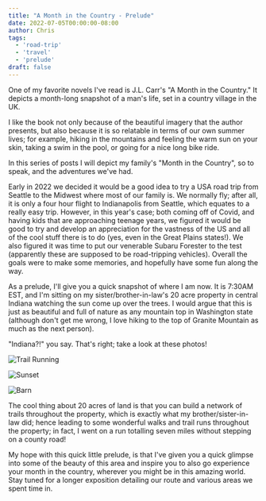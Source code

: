 ```yaml
---
title: "A Month in the Country - Prelude"
date: 2022-07-05T00:00:00-08:00
author: Chris
tags:
  - 'road-trip'
  - 'travel'
  - 'prelude'
draft: false
---
```


One of my favorite novels I've read is J.L. Carr's "A Month in the Country." It depicts a month-long snapshot of a man's life, set in a country village in the UK. 

I like the book not only because of the beautiful imagery that the author presents, but also because it is so relatable in terms of our own summer lives; for example, hiking in the mountains and feeling the warm sun on your skin, taking a swim in the pool, or going for a nice long bike ride.

In this series of posts I will depict my family's "Month in the Country", so to speak, and the adventures we've had. 

Early in 2022 we decided it would be a good idea to try a USA road trip from Seattle to the Midwest where most of our family is. We normally fly; after all, it is only a four hour flight to Indianapolis from Seattle, which equates to a really easy trip. However, in this year's case; both coming off of Covid, and having kids that are approaching teenage years, we figured it would be good to try and develop an appreciation for the vastness of the US and all of the cool stuff there is to do (yes, even in the Great Plains states!). We also figured it was time to put our venerable Subaru Forester to the test (apparently these are supposed to be road-tripping vehicles). Overall the goals were to make some memories, and hopefully have some fun along the way.

As a prelude, I'll give you a quick snapshot of where I am now. It is 7:30AM EST, and I'm sitting on my sister/brother-in-law's 20 acre property in central Indiana watching the sun come up over the trees. I would argue that this is just as beautiful and full of nature as any mountain top in Washington state (although don't get me wrong, I love hiking to the top of Granite Mountain as much as the next person).

"Indiana?!" you say. That's right; take a look at these photos!

![Trail Running](/static/img/in-one.jpg)

![Sunset](/static/img/in-two.jpg)

![Barn](/static/img/in-three.jpg)

The cool thing about 20 acres of land is that you can build a network of trails throughout the property, which is exactly what my brother/sister-in-law did; hence leading to some wonderful walks and trail runs throughout the property; in fact, I went on a run totalling seven miles without stepping on a county road!

My hope with this quick little prelude, is that I've given you a quick glimpse into some of the beauty of this area and inspire you to also go experience your month in the country, wherever you might be in this amazing world. Stay tuned for a longer exposition detailing our route and various areas we spent time in.
